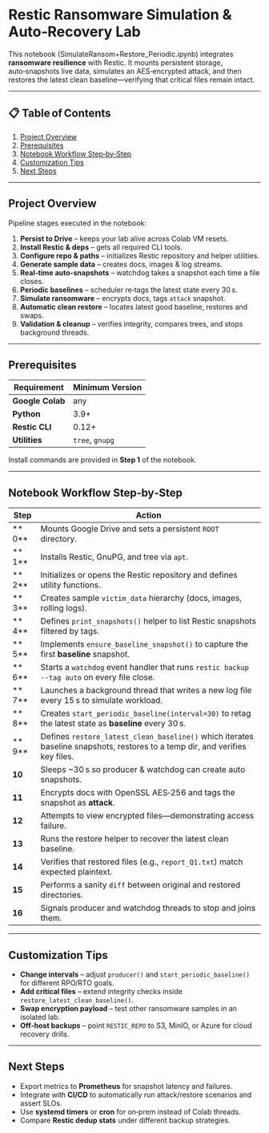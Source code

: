 # Restic Ransomware Simulation & Auto‑Recovery Lab 

This notebook (SimulateRansom+Restore_Periodic.ipynb) integrates **ransomware resilience** with Restic.
It mounts persistent storage, auto‑snapshots live data, simulates an AES‑encrypted attack, and then restores the latest clean baseline—verifying that critical files remain intact.

---

## 📋 Table of Contents

1. [Project Overview](#project-overview)
2. [Prerequisites](#prerequisites)
3. [Notebook Workflow Step‑by‑Step](#notebook-workflow-step‑by‑step)
4. [Customization Tips](#customization-tips)
5. [Next Steps](#next-steps)

---
## Project Overview

Pipeline stages executed in the notebook:

1. **Persist to Drive** – keeps your lab alive across Colab VM resets.
2. **Install Restic & deps** – gets all required CLI tools.
3. **Configure repo & paths** – initializes Restic repository and helper utilities.
4. **Generate sample data** – creates docs, images & log streams.
5. **Real‑time auto‑snapshots** – watchdog takes a snapshot each time a file closes.
6. **Periodic baselines** – scheduler re‑tags the latest state every 30 s.
7. **Simulate ransomware** – encrypts docs, tags `attack` snapshot.
8. **Automatic clean restore** – locates latest good baseline, restores and swaps.
9. **Validation & cleanup** – verifies integrity, compares trees, and stops background threads.

---
## Prerequisites

| Requirement | Minimum Version |
|-------------|-----------------|
| **Google Colab** | any |
| **Python** | 3.9+ |
| **Restic CLI** | 0.12+ |
| **Utilities** | `tree`, `gnupg` |

Install commands are provided in **Step 1** of the notebook.

---
## Notebook Workflow Step‑by‑Step

| Step | Action |
|------|--------|
| ** 0** | Mounts Google Drive and sets a persistent `ROOT` directory. |
| ** 1** | Installs Restic, GnuPG, and tree via `apt`. |
| ** 2** | Initializes or opens the Restic repository and defines utility functions. |
| ** 3** | Creates sample `victim_data` hierarchy (docs, images, rolling logs). |
| ** 4** | Defines `print_snapshots()` helper to list Restic snapshots filtered by tags. |
| ** 5** | Implements `ensure_baseline_snapshot()` to capture the first **baseline** snapshot. |
| ** 6** | Starts a `watchdog` event handler that runs `restic backup --tag auto` on every file close. |
| ** 7** | Launches a background thread that writes a new log file every 15 s to simulate workload. |
| ** 8** | Creates `start_periodic_baseline(interval=30)` to retag the latest state as **baseline** every 30 s. |
| ** 9** | Defines `restore_latest_clean_baseline()` which iterates baseline snapshots, restores to a temp dir, and verifies key files. |
| **10** | Sleeps ~30 s so producer & watchdog can create auto snapshots. |
| **11** | Encrypts docs with OpenSSL AES‑256 and tags the snapshot as **attack**. |
| **12** | Attempts to view encrypted files—demonstrating access failure. |
| **13** | Runs the restore helper to recover the latest clean baseline. |
| **14** | Verifies that restored files (e.g., `report_Q1.txt`) match expected plaintext. |
| **15** | Performs a sanity `diff` between original and restored directories. |
| **16** | Signals producer and watchdog threads to stop and joins them. |

---
## Customization Tips

* **Change intervals** – adjust `producer()` and `start_periodic_baseline()` for different RPO/RTO goals.
* **Add critical files** – extend integrity checks inside `restore_latest_clean_baseline()`.
* **Swap encryption payload** – test other ransomware samples in an isolated lab.
* **Off‑host backups** – point `RESTIC_REPO` to S3, MinIO, or Azure for cloud recovery drills.

---
## Next Steps

* Export metrics to **Prometheus** for snapshot latency and failures.
* Integrate with **CI/CD** to automatically run attack/restore scenarios and assert SLOs.
* Use **systemd timers** or **cron** for on‑prem instead of Colab threads.
* Compare **Restic dedup stats** under different backup strategies.
